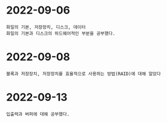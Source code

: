 # 2022-09-06

    화일의 기본, 저장장치, 디스크, 데이터
    화일의 기본과 디스크의 하드웨어적인 부분을 공부했다.

# 2022-09-08

    블록과 저장장치, 저장장치를 효율적으로 사용하는 방법(RAID)에 대해 알았다

# 2022-09-13

    입출력과 버퍼에 대해 공부했다.